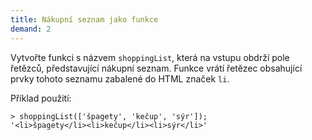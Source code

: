 ```yaml
---
title: Nákupní seznam jako funkce
demand: 2
---
```


Vytvořte funkci s názvem `shoppingList`, která na vstupu obdrží pole řetězců, představující nákupní seznam. Funkce vrátí řetězec obsahující prvky tohoto seznamu zabalené do HTML značek `li`.

Příklad použití:

```jscon
> shoppingList(['špagety', 'kečup', 'sýr']);
'<li>špagety</li><li>kečup</li><li>sýr</li>'
```
